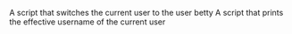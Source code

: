 A script that switches the current user to the user betty
A script that prints the effective username of the current user 
